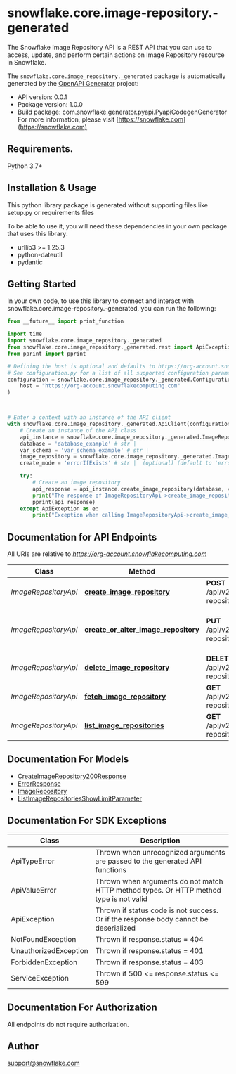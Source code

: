 # snowflake.core.image-repository.-generated
The Snowflake Image Repository API is a REST API that you can use to access, update, and perform certain actions on Image Repository resource in Snowflake.

The `snowflake.core.image_repository._generated` package is automatically generated by the [OpenAPI Generator](https://openapi-generator.tech) project:

- API version: 0.0.1
- Package version: 1.0.0
- Build package: com.snowflake.generator.pyapi.PyapiCodegenGenerator
For more information, please visit [https://snowflake.com](https://snowflake.com)

## Requirements.

Python 3.7+

## Installation & Usage

This python library package is generated without supporting files like setup.py or requirements files

To be able to use it, you will need these dependencies in your own package that uses this library:

* urllib3 >= 1.25.3
* python-dateutil
* pydantic

## Getting Started

In your own code, to use this library to connect and interact with snowflake.core.image-repository.-generated,
you can run the following:

```python
from __future__ import print_function

import time
import snowflake.core.image_repository._generated
from snowflake.core.image_repository._generated.rest import ApiException
from pprint import pprint

# Defining the host is optional and defaults to https://org-account.snowflakecomputing.com
# See configuration.py for a list of all supported configuration parameters.
configuration = snowflake.core.image_repository._generated.Configuration(
    host = "https://org-account.snowflakecomputing.com"
)



# Enter a context with an instance of the API client
with snowflake.core.image_repository._generated.ApiClient(configuration) as api_client:
    # Create an instance of the API class
    api_instance = snowflake.core.image_repository._generated.ImageRepositoryApi(api_client)
    database = 'database_example' # str | 
    var_schema = 'var_schema_example' # str | 
    image_repository = snowflake.core.image_repository._generated.ImageRepository() # ImageRepository | 
    create_mode = 'errorIfExists' # str |  (optional) (default to 'errorIfExists')

    try:
        # Create an image repository
        api_response = api_instance.create_image_repository(database, var_schema, image_repository, create_mode=create_mode)
        print("The response of ImageRepositoryApi->create_image_repository:\n")
        pprint(api_response)
    except ApiException as e:
        print("Exception when calling ImageRepositoryApi->create_image_repository: %s\n" % e)

```

## Documentation for API Endpoints

All URIs are relative to *https://org-account.snowflakecomputing.com*

Class | Method | HTTP request | Description
------------ | ------------- | ------------- | -------------
*ImageRepositoryApi* | [**create_image_repository**](_generated/docs/ImageRepositoryApi.md#create_image_repository) | **POST** /api/v2/databases/{database}/schemas/{schema}/image-repositories | Create an image repository
*ImageRepositoryApi* | [**create_or_alter_image_repository**](_generated/docs/ImageRepositoryApi.md#create_or_alter_image_repository) | **PUT** /api/v2/databases/{database}/schemas/{schema}/image-repositories/{name} | Create a (or alter an existing) image repository.
*ImageRepositoryApi* | [**delete_image_repository**](_generated/docs/ImageRepositoryApi.md#delete_image_repository) | **DELETE** /api/v2/databases/{database}/schemas/{schema}/image-repositories/{name} | Delete an image repository
*ImageRepositoryApi* | [**fetch_image_repository**](_generated/docs/ImageRepositoryApi.md#fetch_image_repository) | **GET** /api/v2/databases/{database}/schemas/{schema}/image-repositories/{name} | Fetch an image repository.
*ImageRepositoryApi* | [**list_image_repositories**](_generated/docs/ImageRepositoryApi.md#list_image_repositories) | **GET** /api/v2/databases/{database}/schemas/{schema}/image-repositories | List image repositories


## Documentation For Models

 - [CreateImageRepository200Response](_generated/docs/CreateImageRepository200Response.md)
 - [ErrorResponse](_generated/docs/ErrorResponse.md)
 - [ImageRepository](_generated/docs/ImageRepository.md)
 - [ListImageRepositoriesShowLimitParameter](_generated/docs/ListImageRepositoriesShowLimitParameter.md)


## Documentation For SDK Exceptions

Class | Description
------------ | -------------
ApiTypeError | Thrown when unrecognized arguments are passed to the generated API functions
ApiValueError | Thrown when arguments do not match HTTP method types. Or HTTP method type is not valid
ApiException | Thrown if status code is not success. Or if the response body cannot be deserialized
NotFoundException | Thrown if response.status = 404
UnauthorizedException | Thrown if response.status = 401
ForbiddenException | Thrown if response.status = 403
ServiceException | Thrown if 500 <= response.status <= 599

## Documentation For Authorization

 All endpoints do not require authorization.

## Author

support@snowflake.com


